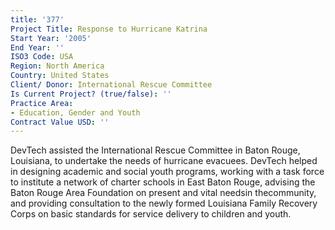 ```yaml
---
title: '377'
Project Title: Response to Hurricane Katrina
Start Year: '2005'
End Year: ''
ISO3 Code: USA
Region: North America
Country: United States
Client/ Donor: International Rescue Committee
Is Current Project? (true/false): ''
Practice Area:
- Education, Gender and Youth
Contract Value USD: ''
---
```


DevTech assisted the International Rescue Committee in Baton Rouge, Louisiana, to undertake the needs of hurricane evacuees. DevTech helped in designing academic and social youth programs, working with a task force to institute a network of charter schools in East Baton Rouge, advising the Baton Rouge Area Foundation on present and vital needsin thecommunity, and providing consultation to the newly formed Louisiana Family Recovery Corps on basic standards for service delivery to children and youth.